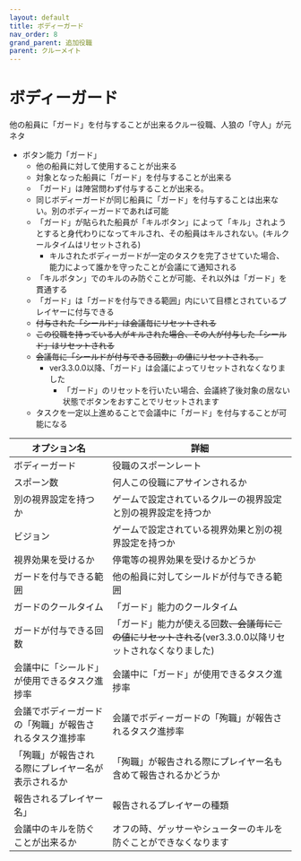 ```yaml
---
layout: default
title: ボディーガード
nav_order: 8
grand_parent: 追加役職
parent: クルーメイト
---
```


# ボディーガード

他の船員に「ガード」を付与することが出来るクルー役職、人狼の「守人」が元ネタ<br>
* ボタン能力「ガード」
  * 他の船員に対して使用することが出来る
  * 対象となった船員に「ガード」を付与することが出来る
  * 「ガード」は陣営問わず付与することが出来る。
  * 同じボディーガードが同じ船員に「ガード」を付与することは出来ない。別のボディーガードであれば可能
  * 「ガード」が貼られた船員が「キルボタン」によって「キル」されようとすると身代わりになってキルされ、その船員はキルされない。(キルクールタイムはリセットされる)
    * キルされたボディーガードが一定のタスクを完了させていた場合、能力によって誰かを守ったことが会議にて通知される
  * 「キルボタン」でのキルのみ防ぐことが可能、それ以外は「ガード」を貫通する
  * 「ガード」は「ガードを付与できる範囲」内にいて目標とされているプレイヤーに付与できる
  * ~~付与された「シールド」は会議毎にリセットされる~~
  * ~~この役職を持っている人がキルされた場合、その人が付与した「シールド」はリセットされる~~
  * ~~会議毎に「シールドが付与できる回数」の値にリセットされる。~~
    * ver3.3.0.0以降、「ガード」は会議によってリセットされなくなりました
      * 「ガード」のリセットを行いたい場合、会議終了後対象の居ない状態でボタンをおすことでリセットされます
  * タスクを一定以上進めることで会議中に「ガード」を付与することが可能になる

|  オプション名 |  詳細  |
| ---- | ---- |
|  ボディーガード  | 役職のスポーンレート |
|  スポーン数  | 何人この役職にアサインされるか |
|  別の視界設定を持つか  |  ゲームで設定されているクルーの視界設定と別の視界設定を持つか  |
|  ビジョン  |  ゲームで設定されている視界効果と別の視界設定を持つか  |
|  視界効果を受けるか  |  停電等の視界効果を受けるかどうか  |
| ガードを付与できる範囲  | 他の船員に対してシールドが付与できる範囲 |
| ガードのクールタイム  | 「ガード」能力のクールタイム |
| ガードが付与できる回数  | 「ガード」能力が使える回数~~、会議毎にこの値にリセットされる~~(ver3.3.0.0以降リセットされなくなりました) |
| 会議中に「シールド」が使用できるタスク進捗率 | 会議中に「ガード」が使用できるタスク進捗率 |
| 会議でボディーガードの「殉職」が報告されるタスク進捗率 | 会議でボディーガードの「殉職」が報告されるタスク進捗率 |
| 「殉職」が報告される際にプレイヤー名が表示されるか | 「殉職」が報告される際にプレイヤー名も含めて報告されるかどうか |
| 報告されるプレイヤー名」 | 報告されるプレイヤーの種類 |
| 会議中のキルを防ぐことが出来るか | オフの時、ゲッサーやシューターのキルを防ぐことができなくなります |

